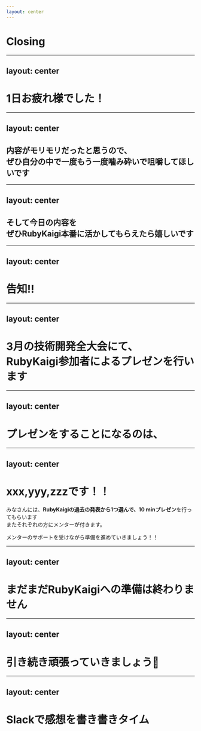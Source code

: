 ```yaml
---
layout: center
---
```


# Closing


---
layout: center
---

# 1日お疲れ様でした！

---
layout: center
---

## 内容がモリモリだったと思うので、<br>ぜひ自分の中で一度もう一度噛み砕いで咀嚼してほしいです


---
layout: center
---

## そして今日の内容を<br>ぜひRubyKaigi本番に活かしてもらえたら嬉しいです


---
layout: center
---

# 告知!!



---
layout: center
---

# 3月の技術開発全大会にて、<br>RubyKaigi参加者によるプレゼンを行います

---
layout: center
---

# プレゼンをすることになるのは、


---
layout: center
---

# xxx,yyy,zzzです！！

<p class="text-xl">
みなさんには、<strong>RubyKaigiの過去の発表から1つ選んで、10 minプレゼン</strong>を行ってもらいます
<br>
またそれぞれの方にメンターが付きます。

メンターのサポートを受けながら準備を進めていきましょう！！
</p>



---
layout: center
---

# まだまだRubyKaigiへの準備は終わりません


---
layout: center
---

# 引き続き頑張っていきましょう💪


---
layout: center
---

# Slackで感想を書き書きタイム
